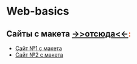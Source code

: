 # Web-basics

## Сайты с макета <span style="color:#F25822"> [->>отсюда<<-](https://www.figma.com/file/mnLY69cYE5cqWM5w6n5hXx/Seo-%26-Digital-Marketing-Landing-Page?node-id=7%3A126&mode=dev):</span>

- [Сайт №1 с макета](Seminar_3/index.html)
- [Сайт №2 с макета](Seminar_11/index.html)
